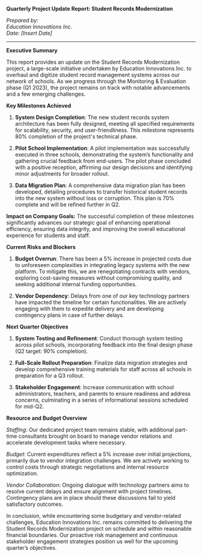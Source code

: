 **Quarterly Project Update Report: Student Records Modernization**

*Prepared by:*  
*Education Innovations Inc.*  
*Date: [Insert Date]*

---

**Executive Summary**

This report provides an update on the Student Records Modernization project, a large-scale initiative undertaken by Education Innovations Inc. to overhaul and digitize student record management systems across our network of schools. As we progress through the Monitoring & Evaluation phase (Q1 2023), the project remains on track with notable advancements and a few emerging challenges.

**Key Milestones Achieved**

1. **System Design Completion**: The new student records system architecture has been fully designed, meeting all specified requirements for scalability, security, and user-friendliness. This milestone represents 80% completion of the project's technical phase.

2. **Pilot School Implementation**: A pilot implementation was successfully executed in three schools, demonstrating the system’s functionality and gathering crucial feedback from end-users. The pilot phase concluded with a positive reception, affirming our design decisions and identifying minor adjustments for broader rollout.

3. **Data Migration Plan**: A comprehensive data migration plan has been developed, detailing procedures to transfer historical student records into the new system without loss or corruption. This plan is 70% complete and will be refined further in Q2.

**Impact on Company Goals:**
The successful completion of these milestones significantly advances our strategic goal of enhancing operational efficiency, ensuring data integrity, and improving the overall educational experience for students and staff.

**Current Risks and Blockers**

1. **Budget Overrun**: There has been a 5% increase in projected costs due to unforeseen complexities in integrating legacy systems with the new platform. To mitigate this, we are renegotiating contracts with vendors, exploring cost-saving measures without compromising quality, and seeking additional internal funding opportunities.

2. **Vendor Dependency**: Delays from one of our key technology partners have impacted the timeline for certain functionalities. We are actively engaging with them to expedite delivery and are developing contingency plans in case of further delays.

**Next Quarter Objectives**

1. **System Testing and Refinement**: Conduct thorough system testing across pilot schools, incorporating feedback into the final design phase (Q2 target: 90% completion).
   
2. **Full-Scale Rollout Preparation**: Finalize data migration strategies and develop comprehensive training materials for staff across all schools in preparation for a Q3 rollout.

3. **Stakeholder Engagement**: Increase communication with school administrators, teachers, and parents to ensure readiness and address concerns, culminating in a series of informational sessions scheduled for mid-Q2.

**Resource and Budget Overview**

*Staffing*: Our dedicated project team remains stable, with additional part-time consultants brought on board to manage vendor relations and accelerate development tasks where necessary.

*Budget*: Current expenditures reflect a 5% increase over initial projections, primarily due to vendor integration challenges. We are actively working to control costs through strategic negotiations and internal resource optimization.

*Vendor Collaboration*: Ongoing dialogue with technology partners aims to resolve current delays and ensure alignment with project timelines. Contingency plans are in place should these discussions fail to yield satisfactory outcomes.

In conclusion, while encountering some budgetary and vendor-related challenges, Education Innovations Inc. remains committed to delivering the Student Records Modernization project on schedule and within reasonable financial boundaries. Our proactive risk management and continuous stakeholder engagement strategies position us well for the upcoming quarter’s objectives.